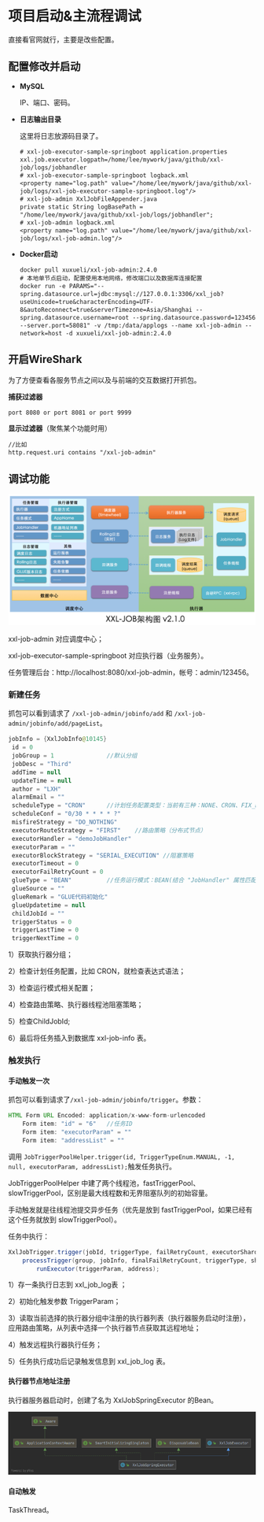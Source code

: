 # 项目启动&主流程调试

直接看官网就行，主要是改些配置。

## 配置修改并启动

+ **MySQL**

  IP、端口、密码。

+ **日志输出目录**

  这里将日志放源码目录了。

  ```properties
  # xxl-job-executor-sample-springboot application.properties
  xxl.job.executor.logpath=/home/lee/mywork/java/github/xxl-job/logs/jobhandler
  # xxl-job-executor-sample-springboot logback.xml
  <property name="log.path" value="/home/lee/mywork/java/github/xxl-job/logs/xxl-job-executor-sample-springboot.log"/>
  # xxl-job-admin XxlJobFileAppender.java
  private static String logBasePath = "/home/lee/mywork/java/github/xxl-job/logs/jobhandler";
  # xxl-job-admin logback.xml
  <property name="log.path" value="/home/lee/mywork/java/github/xxl-job/logs/xxl-job-admin.log"/>
  ```

+ **Docker启动**

  ```shell script
  docker pull xuxueli/xxl-job-admin:2.4.0
  # 本地单节点启动，配置使用本地网络，修改端口以及数据库连接配置
  docker run -e PARAMS="--spring.datasource.url=jdbc:mysql://127.0.0.1:3306/xxl_job?useUnicode=true&characterEncoding=UTF-8&autoReconnect=true&serverTimezone=Asia/Shanghai --spring.datasource.username=root --spring.datasource.password=123456 --server.port=58081" -v /tmp:/data/applogs --name xxl-job-admin --network=host -d xuxueli/xxl-job-admin:2.4.0
  ```

## 开启WireShark

为了方便查看各服务节点之间以及与前端的交互数据打开抓包。

**捕获过滤器**

```tex
port 8080 or port 8081 or port 9999
```

**显示过滤器**（聚焦某个功能时用）

```
//比如
http.request.uri contains "/xxl-job-admin"
```

## 调试功能

![](img/xxl-job-arch.png)

xxl-job-admin 对应调度中心；

xxl-job-executor-sample-springboot 对应执行器（业务服务）。

任务管理后台：http://localhost:8080/xxl-job-admin，帐号：admin/123456。

### 新建任务

抓包可以看到请求了 `/xxl-job-admin/jobinfo/add` 和 `/xxl-job-admin/jobinfo/add/pageList`。

```java
jobInfo = {XxlJobInfo@10145} 
 id = 0
 jobGroup = 1				//默认分组
 jobDesc = "Third"
 addTime = null
 updateTime = null
 author = "LXH"
 alarmEmail = ""
 scheduleType = "CRON"		//计划任务配置类型：当前有三种：NONE、CRON、FIX_RATE
 scheduleConf = "0/30 * * * * ?"
 misfireStrategy = "DO_NOTHING"
 executorRouteStrategy = "FIRST"	//路由策略（分布式节点）
 executorHandler = "demoJobHandler"
 executorParam = ""
 executorBlockStrategy = "SERIAL_EXECUTION"	//阻塞策略
 executorTimeout = 0
 executorFailRetryCount = 0
 glueType = "BEAN"			//任务运行模式：BEAN(结合 "JobHandler" 属性匹配执行器中任务)、GLUE
 glueSource = ""
 glueRemark = "GLUE代码初始化"
 glueUpdatetime = null
 childJobId = ""
 triggerStatus = 0
 triggerLastTime = 0
 triggerNextTime = 0
```

1）获取执行器分组；

2）检查计划任务配置，比如 CRON，就检查表达式语法；

3）检查运行模式相关配置；

4）检查路由策略、执行器线程池阻塞策略；

5）检查ChildJobId;

6）最后将任务插入到数据库 xxl-job-info 表。

### 触发执行

#### 手动触发一次

抓包可以看到请求了`/xxl-job-admin/jobinfo/trigger`。参数：

```java
HTML Form URL Encoded: application/x-www-form-urlencoded
    Form item: "id" = "6"	//任务ID
    Form item: "executorParam" = ""
    Form item: "addressList" = ""
```

调用 `JobTriggerPoolHelper.trigger(id, TriggerTypeEnum.MANUAL, -1, null, executorParam, addressList);`触发任务执行。

JobTriggerPoolHelper 中建了两个线程池，fastTriggerPool、slowTriggerPool，区别是最大线程数和无界阻塞队列的初始容量。

手动触发就是往线程池提交异步任务（优先是放到 fastTriggerPool，如果已经有这个任务就放到 slowTriggerPool）。

任务中执行：

```java
XxlJobTrigger.trigger(jobId, triggerType, failRetryCount, executorShardingParam, executorParam, addressList);
	processTrigger(group, jobInfo, finalFailRetryCount, triggerType, shardingParam[0], shardingParam[1]);
		runExecutor(triggerParam, address);
```

1）存一条执行日志到 xxl_job_log表 ；

2）初始化触发参数 TriggerParam；

3）读取当前选择的执行器分组中注册的执行器列表（执行器服务启动时注册），应用路由策略，从列表中选择一个执行器节点获取其远程地址；

4）触发远程执行器执行任务；

5）任务执行成功后记录触发信息到 xxl_job_log 表。

#### 执行器节点地址注册

执行器服务器启动时，创建了名为 XxlJobSpringExecutor 的Bean。

![](img/XxlJobSpringExecutor-UML.png)



#### 自动触发

TaskThread。

